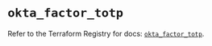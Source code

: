 # `okta_factor_totp`

Refer to the Terraform Registry for docs: [`okta_factor_totp`](https://registry.terraform.io/providers/okta/okta/4.6.3/docs/resources/factor_totp).
